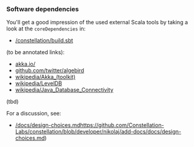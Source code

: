 ### Software dependencies

You'll get a good impression of the used external Scala tools by taking a look at the `coreDependencies` in:

* [/constellation/build.sbt](https://github.com/Constellation-Labs/constellation/blob/dev/build.sbt)

(to be annotated links):

* [akka.io/](https://akka.io/)
* [github.com/twitter/algebird](https://github.com/twitter/algebird)
* [wikipedia/Akka_(toolkit)](https://en.wikipedia.org/wiki/Akka_(toolkit))
* [wikipedia/LevelDB](https://en.wikipedia.org/wiki/LevelDB)
* [wikipedia/Java_Database_Connectivity](https://en.wikipedia.org/wiki/Java_Database_Connectivity)

(tbd)

For a discussion, see:

* [/docs/design-choices.md]()https://github.com/Constellation-Labs/constellation/blob/developer/nikolaj/add-docs/docs/design-choices.md)
